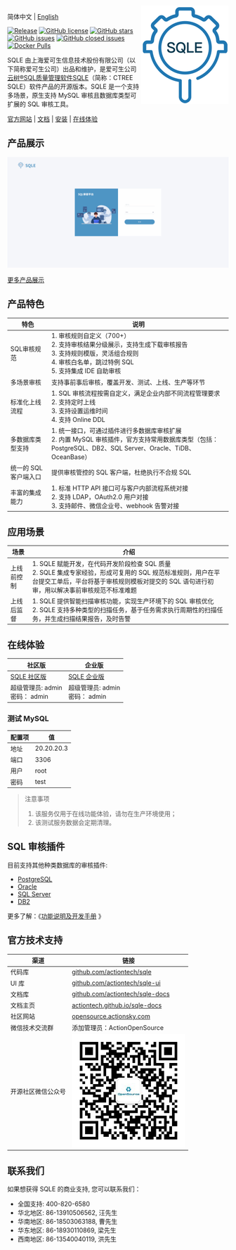 <img align="right" src="./SQLE_logo.png">

简体中文 | [English](./README_en.md)

[![Release](https://img.shields.io/github/release/actiontech/sqle.svg?style=flat-square)](https://github.com/actiontech/sqle/releases)
[![GitHub license](https://img.shields.io/github/license/actiontech/sqle.svg)](https://github.com/actiontech/sqle/blob/main/LICENSE)
[![GitHub stars](https://img.shields.io/github/stars/actiontech/sqle.svg)](https://github.com/actiontech/sqle/stargazers)
[![GitHub issues](https://img.shields.io/github/issues/actiontech/sqle.svg)](https://github.com/actiontech/sqle/issues)
[![GitHub closed issues](https://img.shields.io/github/issues-closed-raw/actiontech/sqle.svg)](https://github.com/actiontech/sqle/issues?q=is%3Aissue+is%3Aclosed)
[![Docker Pulls](https://img.shields.io/docker/pulls/actiontech/sqle-ce.svg)](https://hub.docker.com/r/actiontech/sqle-ce)

SQLE 由上海爱可生信息技术股份有限公司（以下简称爱可生公司）出品和维护，是爱可生公司[云树®SQL质量管理软件SQLE](https://www.actionsky.com/sqle)（简称：CTREE SQLE）软件产品的开源版本。SQLE 是一个支持多场景，原生支持 MySQL 审核且数据库类型可扩展的 SQL 审核工具。

[官方网站](https://opensource.actionsky.com/sqle/) | [文档](https://actiontech.github.io/sqle-docs/docs/intro/) | [安装](https://actiontech.github.io/sqle-docs/docs/deploy-manual/intro) | [在线体验](https://actiontech.github.io/sqle-docs/docs/online-demo)

## 产品展示
![product_show](./SQLE_product_show.gif)

[更多产品展示](https://actiontech.github.io/sqle-docs-cn/0.overview/2_product_show.html)

## 产品特色

|特色|说明|
|--|--|
|SQL审核规范 |1. 审核规则自定义（700+）<br/>2. 支持审核结果分级展示，支持生成下载审核报告<br/>3. 支持规则模版，灵活组合规则<br/>4. 审核白名单，跳过特例 SQL<br/>5. 支持集成 IDE 自助审核<br/> |
| 多场景审核 | 支持事前事后审核，覆盖开发、测试、上线、生产等环节
| 标准化上线流程 | 1. SQL 审核流程按需自定义，满足企业内部不同流程管理要求<br/>2. 支持定时上线<br/>3. 支持设置运维时间<br/>4. 支持 Online DDL |
| 多数据库类型支持 | 1. 统一接口，可通过插件进行多数据库审核扩展<br/> 2. 内置 MySQL 审核插件，官方支持常用数据库类型（包括：PostgreSQL、DB2、SQL Server、Oracle、TiDB、OceanBase） |
| 统一的 SQL 客户端入口 | 提供审核管控的 SQL 客户端，杜绝执行不合规 SQL|
| 丰富的集成能力 | 1. 标准 HTTP API 接口可与客户内部流程系统对接<br/> 2. 支持 LDAP，OAuth2.0 用户对接<br/> 3. 支持邮件、微信企业号、webhook 告警对接 |

## 应用场景
|场景|介绍|
| --- | --- |
| 上线前控制 | 1. SQLE 赋能开发，在代码开发阶段检查 SQL 质量<br/> 2. SQLE 集成专家经验，形成可复用的 SQL 规范标准规则，用户在平台提交工单后，平台将基于审核规则模板对提交的 SQL 语句进行初审，用以解决事前审核规范不标准难题|
|上线后监督| 1. SQLE 提供智能扫描审核功能，实现生产环境下的 SQL 审核优化 <br/> 2. SQLE 支持多种类型的扫描任务，基于任务需求执行周期性的扫描任务，并生成扫描结果报告，及时告警|

## 在线体验

| 社区版 | 企业版 |
| --- | --- |
| [SQLE 社区版](http://demo.sqle.actionsky.com/) | [SQLE 企业版](http://demo.sqle.actionsky.com:8889/) |
| 超级管理员: admin <br/> 密码： admin | 超级管理员: admin <br/> 密码： admin | 

### 测试 MySQL
|配置项|值|
|---|---|
| 地址 | 20.20.20.3 |
| 端口 | 3306 |
| 用户 | root |
| 密码 | test 

> 注意事项
> 1. 该服务仅用于在线功能体验，请勿在生产环境使用；
> 2. 该测试服务数据会定期清理。

## SQL 审核插件
目前支持其他种类数据库的审核插件:
* [PostgreSQL](https://github.com/actiontech/sqle-pg-plugin)
* [Oracle](https://github.com/actiontech/sqle-oracle-plugin)
* [SQL Server](https://github.com/actiontech/sqle-ms-plugin)
* [DB2](https://github.com/actiontech/sqle-db2-plugin)

更多了解：《[功能说明及开发手册](https://actiontech.github.io/sqle-docs/docs/dev-manual/plugins/intro) 》

## 官方技术支持

|渠道 | 链接 |
| -- | -- |
| 代码库 | [github.com/actiontech/sqle](https://github.com/actiontech/sqle) |
| UI 库 | [github.com/actiontech/sqle-ui](https://github.com/actiontech/sqle-ui) |
| 文档库 | [github.com/actiontech/sqle-docs](https://github.com/actiontech/sqle-docs) |
| 文档主页 | [actiontech.github.io/sqle-docs](https://actiontech.github.io/sqle-docs/) |
| 社区网站 | [opensource.actionsky.com](https://opensource.actionsky.com) |
| 微信技术交流群 | 添加管理员：ActionOpenSource |
| 开源社区微信公众号 | ![QR_code](./QR_code.png) |

## 联系我们
如果想获得 SQLE 的商业支持, 您可以联系我们：
* 全国支持: 400-820-6580
* 华北地区: 86-13910506562, 汪先生
* 华南地区: 86-18503063188, 曹先生
* 华东地区: 86-18930110869, 梁先生
* 西南地区: 86-13540040119, 洪先生

